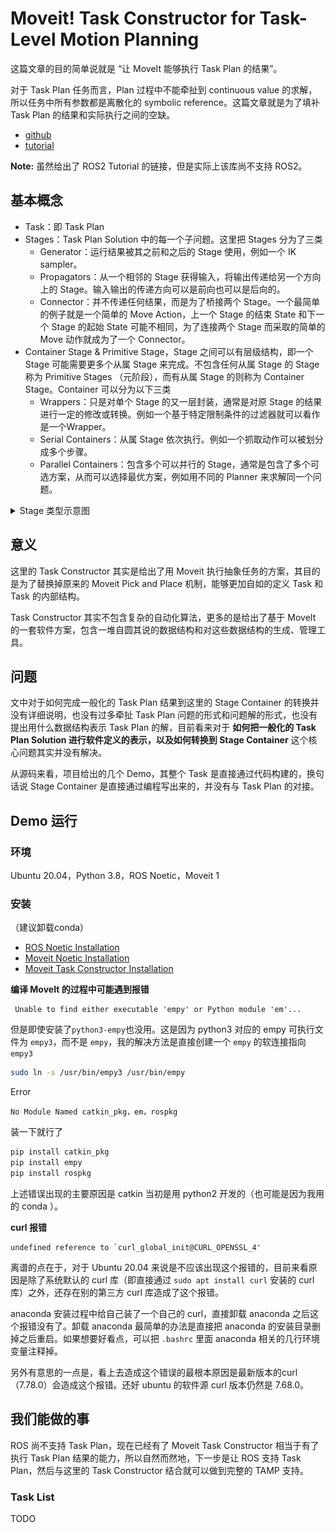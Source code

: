 # Moveit! Task Constructor for Task-Level Motion Planning
这篇文章的目的简单说就是 “让 MoveIt 能够执行 Task Plan 的结果”。

对于 Task Plan 任务而言，Plan 过程中不能牵扯到 continuous value 的求解，所以任务中所有参数都是离散化的 symbolic reference。这篇文章就是为了填补 Task Plan 的结果和实际执行之间的空缺。

- [github](https://github.com/ros-planning/moveit_task_constructor)
- [tutorial](http://moveit2_tutorials.picknik.ai/doc/moveit_task_constructor/moveit_task_constructor_tutorial.html)

**Note:** 虽然给出了 ROS2 Tutorial 的链接，但是实际上该库尚不支持 ROS2。

## 基本概念
- Task：即 Task Plan
- Stages：Task Plan Solution 中的每一个子问题。这里把 Stages 分为了三类
  - Generator：运行结果被其之前和之后的 Stage 使用，例如一个 IK sampler。
  - Propagators：从一个相邻的 Stage 获得输入，将输出传递给另一个方向上的 Stage。输入输出的传递方向可以是前向也可以是后向的。
  - Connector：并不传递任何结果，而是为了桥接两个 Stage。一个最简单的例子就是一个简单的 Move Action，上一个 Stage 的结束 State 和下一个 Stage 的起始 State 可能不相同，为了连接两个 Stage 而采取的简单的 Move 动作就成为了一个 Connector。
- Container Stage & Primitive Stage，Stage 之间可以有层级结构，即一个 Stage 可能需要更多个从属 Stage 来完成。不包含任何从属 Stage 的 Stage 称为 Primitive Stages （元阶段），而有从属 Stage 的则称为 Container Stage。Container 可以分为以下三类
  - Wrappers：只是对单个 Stage 的又一层封装，通常是对原 Stage 的结果进行一定的修改或转换。例如一个基于特定限制条件的过滤器就可以看作是一个Wrapper。
  - Serial Containers：从属 Stage 依次执行。例如一个抓取动作可以被划分成多个步骤。
  - Parallel Containers：包含多个可以并行的 Stage，通常是包含了多个可选方案，从而可以选择最优方案，例如用不同的 Planner 来求解同一个问题。

<details>
<summary>Stage 类型示意图</summary>

![Stages](../imgs/mtc_stage_types.png)

</details>

## 意义
这里的 Task Constructor 其实是给出了用 Moveit 执行抽象任务的方案，其目的是为了替换掉原来的 Moveit Pick and Place 机制，能够更加自如的定义 Task 和 Task 的内部结构。

Task Constructor 其实不包含复杂的自动化算法，更多的是给出了基于 MoveIt 的一套软件方案，包含一堆自圆其说的数据结构和对这些数据结构的生成、管理工具。

## 问题
文中对于如何完成一般化的 Task Plan 结果到这里的 Stage Container 的转换并没有详细说明，也没有过多牵扯 Task Plan 问题的形式和问题解的形式，也没有提出用什么数据结构表示 Task Plan 的解，目前看来对于 **如何把一般化的 Task Plan Solution 进行软件定义的表示，以及如何转换到 Stage Container** 这个核心问题其实并没有解决。

从源码来看，项目给出的几个 Demo，其整个 Task 是直接通过代码构建的，换句话说 Stage Container 是直接通过编程写出来的，并没有与 Task Plan 的对接。

## Demo 运行
### 环境
Ubuntu 20.04，Python 3.8，ROS Noetic，Moveit 1

### 安装
（建议卸载conda）

- [ROS Noetic Installation](http://wiki.ros.org/noetic/Installation/Ubuntu)
- [Moveit Noetic Installation](https://ros-planning.github.io/moveit_tutorials/doc/getting_started/getting_started.html#install-ros-and-catkin)
- [Moveit Task Constructor Installation]()

**编译 MoveIt 的过程中可能遇到报错**
```
 Unable to find either executable 'empy' or Python module 'em'...
```
但是即使安装了`python3-empy`也没用。这是因为 python3 对应的 empy 可执行文件为 `empy3`，而不是 `empy`，我的解决方法是直接创建一个 `empy` 的软连接指向 `empy3`
```bash
sudo ln -s /usr/bin/empy3 /usr/bin/empy
```

Error
```
No Module Named catkin_pkg，em，rospkg
```
装一下就行了
```bash
pip install catkin_pkg
pip install empy
pip install rospkg
```

上述错误出现的主要原因是 catkin 当初是用 python2 开发的（也可能是因为我用的 conda ）。

**curl 报错**
```
undefined reference to `curl_global_init@CURL_OPENSSL_4'
```
离谱的点在于，对于 Ubuntu 20.04 来说是不应该出现这个报错的，目前来看原因是除了系统默认的 curl 库（即直接通过 `sudo apt install curl` 安装的 curl 库）之外，还存在别的第三方 curl 库造成了这个报错。

anaconda 安装过程中给自己装了一个自己的 curl，直接卸载 anaconda 之后这个报错没有了。卸载 anaconda 最简单的办法是直接把 anaconda 的安装目录删掉之后重启。如果想要好看点，可以把 `.bashrc` 里面 anaconda 相关的几行环境变量注释掉。

另外有意思的一点是，看上去造成这个错误的最根本原因是最新版本的curl（7.78.0）会造成这个报错。还好 ubuntu 的软件源 curl 版本仍然是 7.68.0。

## 我们能做的事
ROS 尚不支持 Task Plan，现在已经有了 Moveit Task Constructor 相当于有了执行 Task Plan 结果的能力，所以自然而然地，下一步是让 ROS 支持 Task Plan，然后与这里的 Task Constructor 结合就可以做到完整的 TAMP 支持。

### Task List
TODO